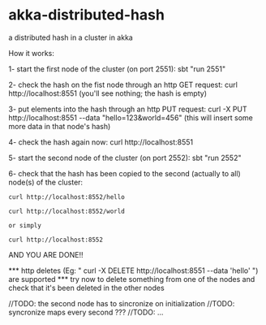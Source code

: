 # akka-distributed-hash
a distributed hash in a cluster in akka


How it works:

1- start the first node of the cluster (on port 2551): sbt "run 2551"   

2- check the hash on the fist node through an http GET request: curl http://localhost:8551
    (you'll see nothing; the hash is empty)

3- put elements into the hash through an http PUT request: curl -X PUT http://localhost:8551 --data "hello=123&world=456"
    (this will insert some more data in that node's hash)

4- check the hash again now: curl http://localhost:8551

5- start the second node of the cluster (on port 2552): sbt "run 2552"

6- check that the hash has been copied to the second (actually to all) node(s) of the cluster: 

	curl http://localhost:8552/hello

	curl http://localhost:8552/world

	or simply

	curl http://localhost:8552
	

AND YOU ARE DONE!!

*** http deletes (Eg: " curl -X DELETE http://localhost:8551 --data 'hello' ") are supported
*** try now to delete something from one of the nodes and check that it's been deleted in the other nodes


//TODO: the second node has to sincronize on initialization
//TODO: syncronize maps every second ???
//TODO: ...
